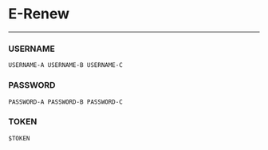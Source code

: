 # E-Renew

---


### USERNAME
```
USERNAME-A USERNAME-B USERNAME-C
```
### PASSWORD
```
PASSWORD-A PASSWORD-B PASSWORD-C
```

### TOKEN
```
$TOKEN
```
